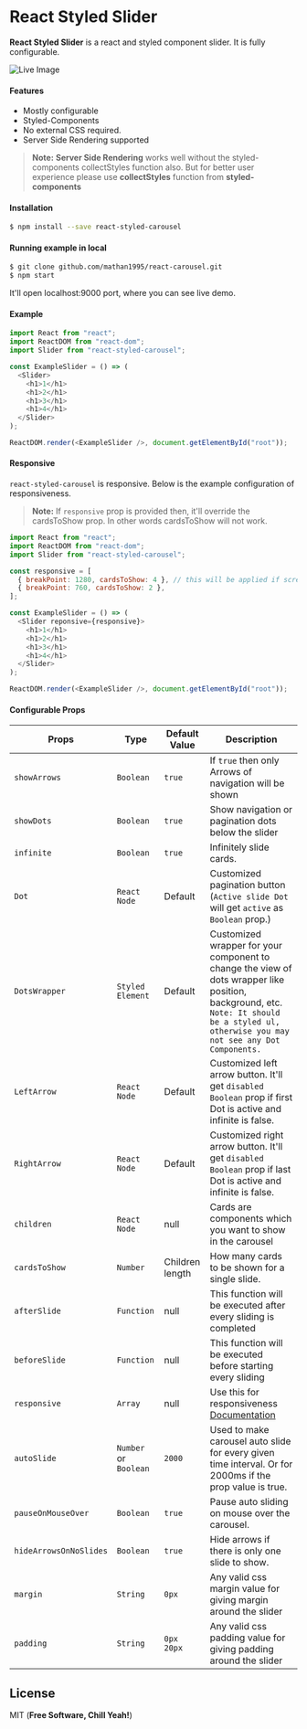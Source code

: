 # React Styled Slider

**React Styled Slider** is a react and styled component slider. It is fully configurable.

![Live Image](https://res.cloudinary.com/day2qlngn/image/upload/v1624269694/chrome-capture_gmh6no.gif)

#### Features

- Mostly configurable
- Styled-Components
- No external CSS required.
- Server Side Rendering supported

> **Note:** **Server Side Rendering** works well without the styled-components collectStyles function also. But for better user experience please use **collectStyles** function from **styled-components**

#### Installation

```sh
$ npm install --save react-styled-carousel
```

#### Running example in local

```sh
$ git clone github.com/mathan1995/react-carousel.git
$ npm start
```

It'll open localhost:9000 port, where you can see live demo.

#### Example

```js
import React from "react";
import ReactDOM from "react-dom";
import Slider from "react-styled-carousel";

const ExampleSlider = () => (
  <Slider>
    <h1>1</h1>
    <h1>2</h1>
    <h1>3</h1>
    <h1>4</h1>
  </Slider>
);

ReactDOM.render(<ExampleSlider />, document.getElementById("root"));
```

#### Responsive

`react-styled-carousel` is responsive. Below is the example configuration of responsiveness.

> **Note:** If `responsive` prop is provided then, it'll override the cardsToShow prop. In other words cardsToShow will not work.

```js
import React from "react";
import ReactDOM from "react-dom";
import Slider from "react-styled-carousel";

const responsive = [
  { breakPoint: 1280, cardsToShow: 4 }, // this will be applied if screen size is greater than 1280px. cardsToShow will become 4.
  { breakPoint: 760, cardsToShow: 2 },
];

const ExampleSlider = () => (
  <Slider reponsive={responsive}>
    <h1>1</h1>
    <h1>2</h1>
    <h1>3</h1>
    <h1>4</h1>
  </Slider>
);

ReactDOM.render(<ExampleSlider />, document.getElementById("root"));
```

#### Configurable Props

| Props                  | Type                  | Default Value   | Description                                                                                                                                                                                      |
| ---------------------- | --------------------- | --------------- | ------------------------------------------------------------------------------------------------------------------------------------------------------------------------------------------------ |
| `showArrows`           | `Boolean`             | `true`          | If `true` then only Arrows of navigation will be shown                                                                                                                                           |
| `showDots`             | `Boolean`             | `true`          | Show navigation or pagination dots below the slider                                                                                                                                              |
| `infinite`             | `Boolean`             | `true`          | Infinitely slide cards.                                                                                                                                                                          |
| `Dot`                  | `React Node`          | Default         | Customized pagination button (`Active slide Dot` will get `active` as `Boolean` prop.)                                                                                                           |
| `DotsWrapper`          | `Styled Element`      | Default         | Customized wrapper for your <Dot /> component to change the view of dots wrapper like position, background, etc. `Note: It should be a styled ul, otherwise you may not see any Dot Components.` |
| `LeftArrow`            | `React Node`          | Default         | Customized left arrow button. It'll get `disabled Boolean` prop if first Dot is active and infinite is false.                                                                                    |
| `RightArrow`           | `React Node`          | Default         | Customized right arrow button. It'll get `disabled Boolean` prop if last Dot is active and infinite is false.                                                                                    |
| `children`             | `React Node`          | null            | Cards are components which you want to show in the carousel                                                                                                                                      |
| `cardsToShow`          | `Number`              | Children length | How many cards to be shown for a single slide.                                                                                                                                                   |
| `afterSlide`           | `Function`            | null            | This function will be executed after every sliding is completed                                                                                                                                  |
| `beforeSlide`          | `Function`            | null            | This function will be executed before starting every sliding                                                                                                                                     |
| `responsive`           | `Array`               | null            | Use this for responsiveness [Documentation](#responsive)                                                                                                                                         |
| `autoSlide`            | `Number` or `Boolean` | `2000`          | Used to make carousel auto slide for every given time interval. Or for 2000ms if the prop value is true.                                                                                         |
| `pauseOnMouseOver`     | `Boolean`             | `true`          | Pause auto sliding on mouse over the carousel.                                                                                                                                                   |
| `hideArrowsOnNoSlides` | `Boolean`             | `true`          | Hide arrows if there is only one slide to show.                                                                                                                                                  |
| `margin`               | `String`              | `0px`           | Any valid css margin value for giving margin around the slider                                                                                                                                   |
| `padding`              | `String`              | `0px 20px`      | Any valid css padding value for giving padding around the slider                                                                                                                                 |

## License

MIT (**Free Software, Chill Yeah!**)
